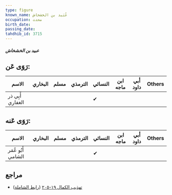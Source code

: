 ```yaml
---
type: figure
known_name: عُبَيد بن الخشخاش
occupation: محدث
birth_date:
passing_date:
tahdhib_id: 3715
---
```

##### عبيد بن الخشخاش

## رَوَى عَن:
| الاسم            | البخاري | مسلم | الترمذي | النسائي | ابن ماجه | أبي داود | Others |
| ---------------- | ------- | ---- | ------- | ------- | -------- | -------- | ------ |
| أَبِي ذر الغفاري |         |      |         | ✔       |          |          |        |
## رَوَى عَنه:
| الاسم              | البخاري | مسلم | الترمذي | النسائي | ابن ماجه | أبي داود | Others |
| ------------------ | ------- | ---- | ------- | ------- | -------- | -------- | ------ |
| أَبُو عُمَر الشامي |         |      |         | ✔       |          |          |        |
## مراجع
- [تهذيب الكمال ١٩-٢٠٥](obsidian://open?vault=Tahdhib-al-Kamal&file=Figures/٣٧١٥-عبيد%20بن%20الخشخاش) ([رابط الشاملة](https://shamela.ws/book/3722/9779))